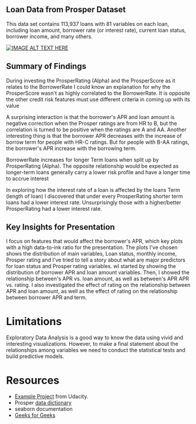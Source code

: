 


## Loan Data from Prosper Dataset
This data set contains 113,937 loans with 81 variables on each loan, including loan amount, borrower rate (or interest rate), current loan status, borrower income, and many others.

[![IMAGE ALT TEXT HERE](https://img.youtube.com/vi/0nC8g3s3tAo/0.jpg)](https://www.youtube.com/watch?v=0nC8g3s3tAo)

## Summary of Findings
During investing the ProsperRating (Alpha) and the ProsperScore as it relates to the BorrowerRate I could know an explanation for why the ProsperScore wasn't as highly correlated to the BorrowerRate. It is opposite the other credit risk features must use different criteria in coming up with its value

A surprising interaction is that the borrower's APR and loan amount is negative correction when the Prosper ratings are from HR to B, but the correlation is turned to be positive when the ratings are A and AA. Another interesting thing is that the borrower APR decreases with the increase of borrow term for people with HR-C ratings. But for people with B-AA ratings, the borrower's APR increase with the borrowing term. 

BorrowerRate increases for longer Term loans when split up by ProsperRating (Alpha). The opposite relationship would be expected as longer-term loans generally carry a lower risk profile and have a longer time to accrue interest

In exploring how the interest rate of a loan is affected by the loans Term (length of loan) I discovered that under every ProsperRating shorter term loans had a lower interest rate. Unsurprisingly those with a higher/better ProsperRating had a lower interest rate.

## Key Insights for Presentation
I focus on features that would affect the borrower's APR, which key plots with a high data-to-ink ratio for the presentation. The plots I've chosen shows the distribution of main variables, Loan status, monthly income, Prosper rating and I've tried to tell a story about what are major predictors for loan status and Prosper rating variables. wI started by showing the distribution of borrower APR and loan amount variables. Then, I showed the relationship between's APR vs. loan amount, as well as between's APR APR vs. rating. I also investigated the effect of rating on the relationship between APR and loan amount, as well as the effect of rating on the relationship between borrower APR and term.

# Limitations
Exploratory Data Analysis is a good way to know the data using vivid and interesting visualizations. However, to make a final statement about the relationships among variables we need to conduct the statistical tests and build predictive models.

# Resources
* [Example Project](https://github.com/loeakaodas/dand_communicate_data_findings/tree/master/Example%20Project) from Udacity.
* Prosper [data dictionary](https://docs.google.com/spreadsheets/d/1gDyi_L4UvIrLTEC6Wri5nbaMmkGmLQBk-Yx3z0XDEtI/edit#gid=0)
* seaborn documentation
* [Geeks for Geeks](https://www.geeksforgeeks.org/)
